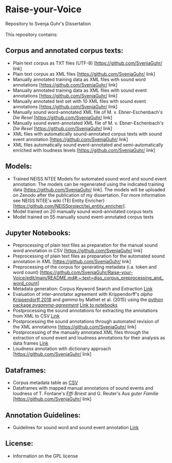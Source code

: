 # Raise-your-Voice
Repository to Svenja Guhr's Dissertation <br/><br/>
This repository contains: 

## Corpus and annotated corpus texts:
- Plain text corpus as TXT files (UTF-8) [https://github.com/SvenjaGuhr/ link]
- Plain text corpus as XML files [https://github.com/SvenjaGuhr/  link]
- Manually annotated training data as XML files with sound word annotations [https://github.com/SvenjaGuhr/ link]
- Manually annotated training data as XML files with sound event annotations [https://github.com/SvenjaGuhr/ link]
- Manually annotated test set with 10 XML files with sound event annotations [https://github.com/SvenjaGuhr/ link]
- Manually sound word-annotated XML file of M. v. Ebner-Eschenbach's _Die Resel_ [https://github.com/SvenjaGuhr/ link]
- Manually sound event-annotated XML file of M. v. Ebner-Eschenbach's _Die Resel_ [https://github.com/SvenjaGuhr/ link]
- XML files with automatically sound-annotated corpus texts with sound event annotation [https://github.com/SvenjaGuhr/ link]
- XML files automatically sound event-annotated and semi-automatically enriched with loudness levels [https://github.com/SvenjaGuhr/ link]

## Models:
- Trained NEISS NTEE Models for automated sound word and sound event annotation: 
The models can be regenerated using the indicated training data [https://github.com/SvenjaGuhr/ link]. The models will be uploaded on Zenodo after the publication of my dissertation.
For more information see NEISS NTEE's wiki (TEI Entity Enricher) [https://github.com/NEISSproject/tei_entity_enricher].
- Model trained on 20 manually sound word-annotated corpus texts
- Model trained on 55 manually sound event-annotated corpus texts

## Jupyter Notebooks:
- Preprocessing of plain text files as preparation for the manual sound word annotation in CSV [https://github.com/SvenjaGuhr/ link]
- Preprocessing of plain text files as preparation for the automated sound annotation in XML [https://github.com/SvenjaGuhr/ link]
- Preprocessing of the corpus for generating metadata (i.a. token and word count) [https://github.com/SvenjaGuhr/Raise-your-Voice/edit/main/README.md#:~:text=diss_corpus_preprocessing_and_word_count]
- Metadata generation: Corpus Keyword Search and Extraction [Link](https://github.com/SvenjaGuhr/Raise-your-Voice/blob/main/Corpus_Keyword_Search_and_Extraction.ipynb)
- Evaluation of inter-annotator agreement with Krippendorff's _alpha_ [Krippendorff 2018](https://github.com/pln-fing-udelar/fast-krippendorff) and _gamma_ by Mathet et al. (2015) using the [python package _pygamma-agreement_](https://pygamma-agreement.readthedocs.io/_/downloads/en/latest/pdf/) [Link to notebooks](https://github.com/SvenjaGuhr/Raise-your-Voice/tree/main/IAA_manual_annotation)
- Postprocessing the sound annotations for extracting the annotations from XML to CSV [Link](https://github.com/SvenjaGuhr/Raise-your-Voice/tree/main/Diss_extraction_of_annotations)
- Postprocessing the sound annotations through automated revision of the XML annotations [https://github.com/SvenjaGuhr/ link]
- Postprocessing of the manually annotated XML files through the extraction of sound event and loudness annotations for their analysis as data frames [Link](https://github.com/SvenjaGuhr/Raise-your-Voice/tree/main/Diss_extraction_of_annotations)
- Loudness annotation with dictionary approach [https://github.com/SvenjaGuhr/ link]

## Dataframes:
- Corpus metadata table as [CSV](https://github.com/SvenjaGuhr/Raise-your-Voice/blob/main/20240503_theme-d-Prose_Metadaten.csv)
- Dataframes with mapped manual annotations of sound events and loudness of T. Fontane's _Effi Briest_ and G. Reuter's _Aus guter Familie_ [https://github.com/SvenjaGuhr/  link]

## Annotation Guidelines:
- Guidelines for sound word and sound event annotation [Link](https://github.com/SvenjaGuhr/Raise-your-Voice/blob/main/Guidelines%20for%20Sound%20Annotation.md)

## License:
- Information on the GPL license 
